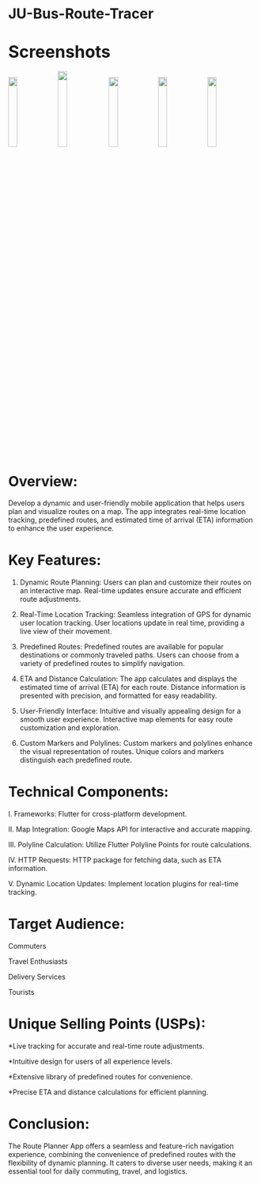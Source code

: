 # JU-Bus-Route-Tracer

# <span style="font-size:larger;">Screenshots</span>

<img width="19%" src="https://github.com/asifjahan1/JU-Bus-Route-Tracer/assets/54774661/ced67693-a3ba-491d-85fb-b512e62a07df"> <img width="19.8%" src="https://github.com/asifjahan1/JU-Bus-Route-Tracer/assets/54774661/9033f110-a7b5-4fd3-884c-a4fd2f56170c"> <img width="19%" src="https://github.com/asifjahan1/JU-Bus-Route-Tracer/assets/54774661/d72b4219-10aa-4e7e-9ab3-a0a7dd534196"> <img width="19%" src="https://github.com/asifjahan1/JU-Bus-Route-Tracer/assets/54774661/b70ef2e4-56a0-4e2e-85c7-f048bb52c474"> <img width="19%" src="https://github.com/asifjahan1/JU-Bus-Route-Tracer/assets/54774661/fbf488b0-65fb-4547-90c8-cd6142ae5cdb">



# Overview:
Develop a dynamic and user-friendly mobile application that helps users plan and visualize routes on a map. The app integrates real-time location tracking, predefined routes, and estimated time of arrival (ETA) information to enhance the user experience.

# Key Features:

 1. Dynamic Route Planning:
Users can plan and customize their routes on an interactive map.
Real-time updates ensure accurate and efficient route adjustments.

2. Real-Time Location Tracking:
Seamless integration of GPS for dynamic user location tracking.
User locations update in real time, providing a live view of their movement.

3. Predefined Routes:
Predefined routes are available for popular destinations or commonly traveled paths.
Users can choose from a variety of predefined routes to simplify navigation.

4. ETA and Distance Calculation:
The app calculates and displays the estimated time of arrival (ETA) for each route.
Distance information is presented with precision, and formatted for easy readability.

5. User-Friendly Interface:
Intuitive and visually appealing design for a smooth user experience.
Interactive map elements for easy route customization and exploration.

6. Custom Markers and Polylines:
Custom markers and polylines enhance the visual representation of routes.
Unique colors and markers distinguish each predefined route.

# Technical Components:

I. Frameworks: Flutter for cross-platform development.

II. Map Integration: Google Maps API for interactive and accurate mapping.

III. Polyline Calculation: Utilize Flutter Polyline Points for route calculations.

IV. HTTP Requests: HTTP package for fetching data, such as ETA information.

V. Dynamic Location Updates: Implement location plugins for real-time tracking.

# Target Audience:

Commuters

Travel Enthusiasts

Delivery Services

Tourists

# Unique Selling Points (USPs):

*Live tracking for accurate and real-time route adjustments.

*Intuitive design for users of all experience levels.

*Extensive library of predefined routes for convenience.

*Precise ETA and distance calculations for efficient planning.

# Conclusion:

The Route Planner App offers a seamless and feature-rich navigation experience, combining the convenience of predefined routes with the flexibility of dynamic planning. It caters to diverse user needs, making it an essential tool for daily commuting, travel, and logistics.
